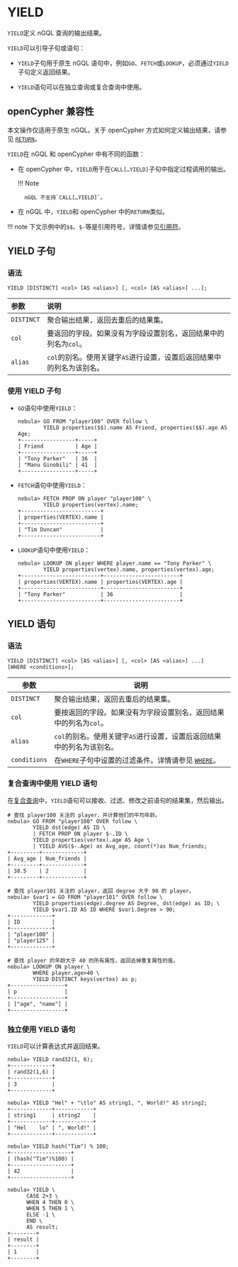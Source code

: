 # YIELD

`YIELD`定义 nGQL 查询的输出结果。

`YIELD`可以引导子句或语句：

- `YIELD`子句用于原生 nGQL 语句中，例如`GO`、`FETCH`或`LOOKUP`，必须通过`YIELD`子句定义返回结果。

- `YIELD`语句可以在独立查询或复合查询中使用。

## openCypher 兼容性

本文操作仅适用于原生 nGQL。关于 openCypher 方式如何定义输出结果，请参见 [`RETURN`](return.md)。

`YIELD`在 nGQL 和 openCypher 中有不同的函数：

- 在 openCypher 中，`YIELD`用于在`CALL[…YIELD]`子句中指定过程调用的输出。

  !!! Note

        nGQL 不支持`CALL[…YIELD]`。

- 在 nGQL 中，`YIELD`和 openCypher 中的`RETURN`类似。

!!! note
    下文示例中的`$$`、`$-`等是引用符号，详情请参见[引用符](../5.operators/5.property-reference.md)。

## YIELD 子句

### 语法

```ngql
YIELD [DISTINCT] <col> [AS <alias>] [, <col> [AS <alias>] ...];
```

|参数|说明|
|:---|:---|
|`DISTINCT`|聚合输出结果，返回去重后的结果集。|
|`col`|要返回的字段。如果没有为字段设置别名，返回结果中的列名为`col`。|
|`alias`|`col`的别名。使用关键字`AS`进行设置，设置后返回结果中的列名为该别名。|

### 使用 YIELD 子句

- `GO`语句中使用`YIELD`：

    ```ngql
    nebula> GO FROM "player100" OVER follow \
            YIELD properties($$).name AS Friend, properties($$).age AS Age;
    +-----------------+-----+
    | Friend          | Age |
    +-----------------+-----+
    | "Tony Parker"   | 36  |
    | "Manu Ginobili" | 41  |
    +-----------------+-----+
    ```

- `FETCH`语句中使用`YIELD`：

    ```ngql
    nebula> FETCH PROP ON player "player100" \
            YIELD properties(vertex).name;
    +-------------------------+
    | properties(VERTEX).name |
    +-------------------------+
    | "Tim Duncan"            |
    +-------------------------+
    ```

- `LOOKUP`语句中使用`YIELD`：

    ```ngql
    nebula> LOOKUP ON player WHERE player.name == "Tony Parker" \
            YIELD properties(vertex).name, properties(vertex).age;
    +-------------------------+------------------------+
    | properties(VERTEX).name | properties(VERTEX).age |
    +-------------------------+------------------------+
    | "Tony Parker"           | 36                     |
    +-------------------------+------------------------+
    ```

## YIELD 语句

### 语法

```ngql
YIELD [DISTINCT] <col> [AS <alias>] [, <col> [AS <alias>] ...]
[WHERE <conditions>];
```

|参数|说明|
|-|-|
|`DISTINCT`|聚合输出结果，返回去重后的结果集。|
|`col`|要按返回的字段。如果没有为字段设置别名，返回结果中的列名为`col`。|
|`alias`|`col`的别名。使用关键字`AS`进行设置，设置后返回结果中的列名为该别名。|
|`conditions`|在`WHERE`子句中设置的过滤条件。详情请参见 [`WHERE`](where.md)。|

### 复合查询中使用 YIELD 语句

在[复合查询](../4.variable-and-composite-queries/1.composite-queries.md)中，`YIELD`语句可以接收、过滤、修改之前语句的结果集，然后输出。

```ngql
# 查找 player100 关注的 player，并计算他们的平均年龄。
nebula> GO FROM "player100" OVER follow \
        YIELD dst(edge) AS ID \
        | FETCH PROP ON player $-.ID \
        YIELD properties(vertex).age AS Age \
        | YIELD AVG($-.Age) as Avg_age, count(*)as Num_friends;
+---------+-------------+
| Avg_age | Num_friends |
+---------+-------------+
| 38.5    | 2           |
+---------+-------------+
```

```ngql
# 查找 player101 关注的 player，返回 degree 大于 90 的 player。
nebula> $var1 = GO FROM "player101" OVER follow \
        YIELD properties(edge).degree AS Degree, dst(edge) as ID; \
        YIELD $var1.ID AS ID WHERE $var1.Degree > 90;
+-------------+
| ID          |
+-------------+
| "player100" |
| "player125" |
+-------------+

# 查找 player 的年龄大于 40 的所有属性，返回去掉重复属性的值。
nebula> LOOKUP ON player \
        WHERE player.age>40 \
        YIELD DISTINCT keys(vertex) as p;
+-----------------+
| p               |
+-----------------+
| ["age", "name"] |
+-----------------+
```

### 独立使用 YIELD 语句

`YIELD`可以计算表达式并返回结果。

```ngql
nebula> YIELD rand32(1, 6);
+-------------+
| rand32(1,6) |
+-------------+
| 3           |
+-------------+

nebula> YIELD "Hel" + "\tlo" AS string1, ", World!" AS string2;
+-------------+------------+
| string1     | string2    |
+-------------+------------+
| "Hel    lo" | ", World!" |
+-------------+------------+

nebula> YIELD hash("Tim") % 100;
+-------------------+
| (hash("Tim")%100) |
+-------------------+
| 42                |
+-------------------+

nebula> YIELD \
      CASE 2+3 \
      WHEN 4 THEN 0 \
      WHEN 5 THEN 1 \
      ELSE -1 \
      END \
      AS result;
+--------+
| result |
+--------+
| 1      |
+--------+
```
